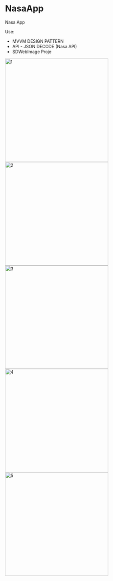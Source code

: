 # NasaApp
 
Nasa App

Use:
- MVVM DESIGN PATTERN
- API - JSON DECODE (Nasa API)
- SDWebImage
Proje 
<img width="337" alt="1" src="https://user-images.githubusercontent.com/65239293/216588320-32a18b1e-c7f7-4e86-accc-50ab785a6c5e.png">
<img width="337" alt="2" src="https://user-images.githubusercontent.com/65239293/216588333-2dd681c3-6107-4da7-a4f7-2f8e68da2e25.png">
<img width="337" alt="3" src="https://user-images.githubusercontent.com/65239293/216588342-e7f5186f-9f71-417d-81a6-3e36db1cc353.png">
<img width="337" alt="4" src="https://user-images.githubusercontent.com/65239293/216588352-015cb035-9eeb-4c56-ba4c-691a3930d8e9.png">
<img width="337" alt="5" src="https://user-images.githubusercontent.com/65239293/216588364-1a823746-12a3-4702-b7c5-6fa07a44770c.png">
